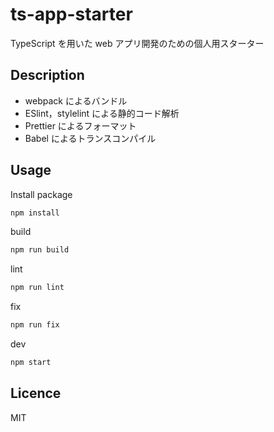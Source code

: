 # ts-app-starter

TypeScript を用いた web アプリ開発のための個人用スターター

## Description

- webpack によるバンドル
- ESlint，stylelint による静的コード解析
- Prettier によるフォーマット
- Babel によるトランスコンパイル

## Usage

Install package

```bash
npm install
```

build

```bash
npm run build
```

lint

```bash
npm run lint
```

fix

```bash
npm run fix
```

dev

```bash
npm start
```

## Licence

MIT
